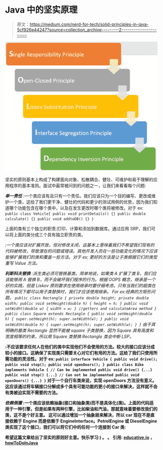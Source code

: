 # Java 中的坚实原理

> 原文：<https://medium.com/nerd-for-tech/solid-principles-in-java-5cf926e44247?source=collection_archive---------2----------------------->

![](img/e211d8a5467d3cb811210d6ffe720d8f.png)

坚实的原则基本上构成了构建面向对象、松散耦合、健壮、可维护和易于理解的应用程序的基本准则。面试中最常被问到的问题之一，让我们来看看每个问题:

***单一责任*** :一个类应该有且只有一个责任。我们应该只为一个目的编写、更改或维护一个类，这给了我们更干净、健壮的代码和更少的测试用例的优势，因为我们知道哪个功能包含在哪个类中，以及在发生更改时哪个类将被修改。对于 ex:
`public class Vehicle{
public void printDetails() {}
public double calculate() {}
public void addtoDB() {}
}`

上面的类有三个独立的职责:打印、计算和添加到数据库。通过应用 SRP，我们可以将上面的类分成三个具有独立职责的类。

*:一个类应该对扩展开放，但对修改关闭，这基本上意味着我们不希望我们现有的代码被修改，导致潜在的问题或错误。其他开发人员在一些功能变化的情况下应该能够扩展我们的类和覆盖一些方法。对于 ex:
更好的方法是让子类根据它们的类型重写 Value 方法。*

****利斯科夫替换*** :派生类必须可替换基类。简单地说，如果类 A 扩展了类 B，我们应该能够用 A 替换 B，而不会破坏我们程序的行为。根据 OOPS 概念，继承是一个好的实践，但是 Liskov 原则要求在使用继承时要仔细考虑。只有当我们的超类在所有情况下都可以用子类替换时，我们才应该使用继承。
For ex:经典的方矩形问题。
`public class Rectangle {
private double height;
private double width;
public void setHeight(double h) { height = h; }
public void setWidht(double w) { width = w; }
//getters and calculateArea method
}
public class Square extends Rectangle {
public void setHeight(double h) {
super.setHeight(h);
super.setWidth(w);
}
public void setWidth(double h) {
super.setHeight(h);
super.setWidth(w);
}
}` 由于其明确的基类 Rectangle 显然不能被 square 子类替换，因为 Square 具有高度和宽度相等的约束，所以用 Square 类替换 Rectangle 类会中断 LSP。*

**:不应该要求任何人在他们的类中实现他们不会使用的方法。较大的接口应该分成较小的接口。这确保了实现类只需要关心对它们有用的方法。这给了我们只使用所需功能的灵活性。对于 ex:
`public interface Vehicle {
public void drive();
public void stop();
public void openDoors();
}
public class Bike implements Vehicle {
// Can be implemented
public void drive() {...}
public void stop() {...}
// Can not be implemented
public void openDoors() {...}
}` 对于一个自行车类来说，实现 openDoors 方法没有意义。这应该通过将车辆接口分解成多个具有可能功能的更小的接口来解决，这样就不会有类被迫实现不需要的方法。**

*****依赖倒置*** :一个类应该依赖抽象(接口和抽象类)而不是具体化(类)。上面的代码适用于一种引擎，但是如果有两种引擎，比如柴油和汽油，那就意味着要修改我们的类，这不是个好主意。
这可以通过增加一个抽象层来解决，所以 car 现在不是直接依赖于 Engine 而是依赖于 EngineInterface。PetrolEngine 或 DieselEngine 类实现了这个接口，我们可以将它们中的任何一个连接到 Car 类:**

**希望这篇文章给出了坚实的原则好主意。快乐学习:)
。
。
引用: [educative.io](https://www.educative.io/edpresso/what-are-the-solid-principles-in-java?aid=5082902844932096&utm_source=google&utm_medium=cpc&utm_campaign=edpresso-dynamic&utm_term=&utm_campaign=Dynamic+-+Edpresso&utm_source=adwords&utm_medium=ppc&hsa_acc=5451446008&hsa_cam=8092184362&hsa_grp=86276435689&hsa_ad=397226000870&hsa_src=g&hsa_tgt=aud-470210443636:dsa-837376625453&hsa_kw=&hsa_mt=b&hsa_net=adwords&hsa_ver=3&gclid=Cj0KCQjwxJqHBhC4ARIsAChq4asdhLfFjckL-xdC-l0Lfitrm9aJ9gezJtP6D1YRPFT4jrqUtb9gQm0aAjWQEALw_wcB) ， [howToDoInJava](https://howtodoinjava.com/best-practices/solid-principles/)**